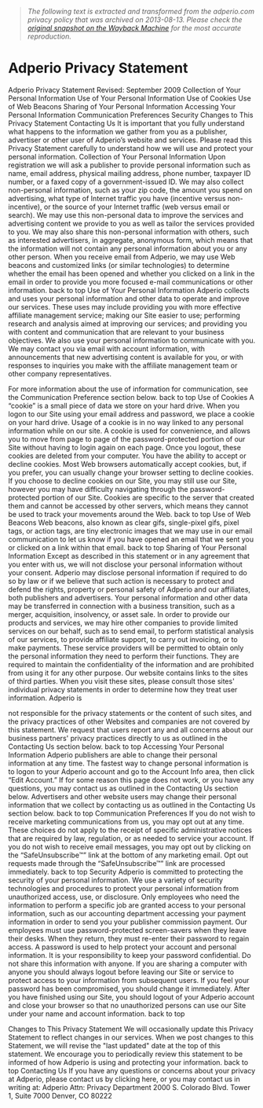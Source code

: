 > *The following text is extracted and transformed from the adperio.com privacy policy that was archived on 2013-08-13. Please check the [original snapshot on the Wayback Machine](https://web.archive.org/web/20130813121126id_/http%3A//adperio.com/content/legal/Adperio%2520Privacy%2520Statement.pdf) for the most accurate reproduction.*

# Adperio Privacy Statement

Adperio Privacy Statement
Revised: September 2009
Collection of Your Personal Information
Use of Your Personal Information
Use of Cookies
Use of Web Beacons
Sharing of Your Personal Information
Accessing Your Personal Information
Communication Preferences
Security
Changes to This Privacy Statement
Contacting Us
It is important that you fully understand what happens to the information we gather from you as a
publisher, advertiser or other user of Adperio’s website and services. Please read this Privacy Statement
carefully to understand how we will use and protect your personal information.
Collection of Your Personal Information
Upon registration we will ask a publisher to provide personal information such as name, email address,
physical mailing address, phone number, taxpayer ID number, or a faxed copy of a government-issued
ID. We may also collect non-personal information, such as your zip code, the amount you spend on
advertising, what type of Internet traffic you have (incentive versus non-incentive), or the source of your
Internet traffic (web versus email or search). We may use this non-personal data to improve the services
and advertising content we provide to you as well as tailor the services provided to you. We may also
share this non-personal information with others, such as interested advertisers, in aggregate,
anonymous form, which means that the information will not contain any personal information about
you or any other person.
When you receive email from Adperio, we may use Web beacons and customized links (or similar
technologies) to determine whether the email has been opened and whether you clicked on a link in the
email in order to provide you more focused e-mail communications or other information.
back to top
Use of Your Personal Information
Adperio collects and uses your personal information and other data to operate and improve our
services. These uses may include providing you with more effective affiliate management service;
making our Site easier to use; performing research and analysis aimed at improving our services; and
providing you with content and communication that are relevant to your business objectives.
We also use your personal information to communicate with you. We may contact you via email with
account information, with announcements that new advertising content is available for you, or with
responses to inquiries you make with the affiliate management team or other company representatives.


For more information about the use of information for communication, see the Communication
Preference section below.
back to top
Use of Cookies
A “cookie” is a small piece of data we store on your hard drive. When you logon to our Site using your
email address and password, we place a cookie on your hard drive. Usage of a cookie is in no way linked
to any personal information while on our site. A cookie is used for convenience, and allows you to move
from page to page of the password-protected portion of our Site without having to login again on each
page. Once you logout, these cookies are deleted from your computer.
You have the ability to accept or decline cookies. Most Web browsers automatically accept cookies, but,
if you prefer, you can usually change your browser setting to decline cookies. If you choose to decline
cookies on our Site, you may still use our Site, however you may have difficulty navigating through the
password-protected portion of our Site.
Cookies are specific to the server that created them and cannot be accessed by other servers, which
means they cannot be used to track your movements around the Web.
back to top
Use of Web Beacons
Web beacons, also known as clear gifs, single-pixel gifs, pixel tags, or action tags, are tiny electronic
images that we may use in our email communication to let us know if you have opened an email that we
sent you or clicked on a link within that email.
back to top
Sharing of Your Personal Information
Except as described in this statement or in any agreement that you enter with us, we will not disclose
your personal information without your consent. Adperio may disclose personal information if required
to do so by law or if we believe that such action is necessary to protect and defend the rights, property
or personal safety of Adperio and our affiliates, both publishers and advertisers. Your personal
information and other data may be transferred in connection with a business transition, such as a
merger, acquisition, insolvency, or asset sale.
In order to provide our products and services, we may hire other companies to provide limited services
on our behalf, such as to send email, to perform statistical analysis of our services, to provide affiliate
support, to carry out invoicing, or to make payments. These service providers will be permitted to obtain
only the personal information they need to perform their functions. They are required to maintain the
confidentiality of the information and are prohibited from using it for any other purpose.
Our website contains links to the sites of third parties. When you visit these sites, please consult those
sites' individual privacy statements in order to determine how they treat user information. Adperio is


not responsible for the privacy statements or the content of such sites, and the privacy practices of
other Websites and companies are not covered by this statement. We request that users report any and
all concerns about our business partners' privacy practices directly to us as outlined in the Contacting Us
section below.
back to top
Accessing Your Personal Information
Adperio publishers are able to change their personal information at any time. The fastest way to change
personal information is to logon to your Adperio account and go to the Account Info area, then click
“Edit Account.” If for some reason this page does not work, or you have any questions, you may contact
us as outlined in the Contacting Us section below. Advertisers and other website users may change their
personal information that we collect by contacting us as outlined in the Contacting Us section below.
back to top
Communication Preferences
If you do not wish to receive marketing communications from us, you may opt out at any time. These
choices do not apply to the receipt of specific administrative notices that are required by law,
regulation, or as needed to service your account.
If you do not wish to receive email messages, you may opt out by clicking on the “SafeUnsubscribe™”
link at the bottom of any marketing email. Opt out requests made through the “SafeUnsubscribe™” link
are processed immediately.
back to top
Security
Adperio is committed to protecting the security of your personal information. We use a variety of
security technologies and procedures to protect your personal information from unauthorized access,
use, or disclosure. Only employees who need the information to perform a specific job are granted
access to your personal information, such as our accounting department accessing your payment
information in order to send you your publisher commission payment. Our employees must use
password-protected screen-savers when they leave their desks. When they return, they must re-enter
their password to regain access.
A password is used to help protect your account and personal information. It is your responsibility to
keep your password confidential. Do not share this information with anyone. If you are sharing a
computer with anyone you should always logout before leaving our Site or service to protect access to
your information from subsequent users. If you feel your password has been compromised, you should
change it immediately. After you have finished using our Site, you should logout of your Adperio account
and close your browser so that no unauthorized persons can use our Site under your name and account
information.
back to top


Changes to This Privacy Statement
We will occasionally update this Privacy Statement to reflect changes in our services. When we post
changes to this Statement, we will revise the "last updated" date at the top of this statement. We
encourage you to periodically review this statement to be informed of how Adperio is using and
protecting your information.
back to top
Contacting Us
If you have any questions or concerns about your privacy at Adperio, please contact us by clicking here,
or you may contact us in writing at:
Adperio
Attn: Privacy Department
2000 S. Colorado Blvd. Tower 1, Suite 7000
Denver, CO 80222
